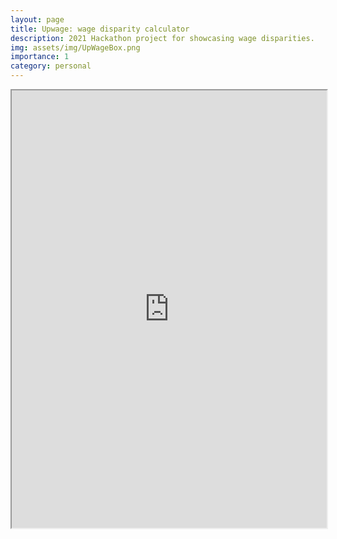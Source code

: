 ```yaml
---
layout: page
title: Upwage: wage disparity calculator
description: 2021 Hackathon project for showcasing wage disparities.
img: assets/img/UpWageBox.png
importance: 1
category: personal
---
```


<iframe src="https://jakebarkovitch.tech/assets/main.html" title="upwage site" width="100%" height="700"></iframe>

